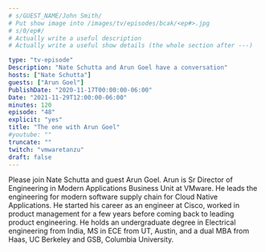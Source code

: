 ```yaml
---
# s/GUEST_NAME/John Smith/
# Put show image into /images/tv/episodes/bcak/<ep#>.jpg
# s/0/ep#/
# Actually write a useful description
# Actually write a useful show details (the whole section after ---)

type: "tv-episode"
Description: "Nate Schutta and Arun Goel have a conversation"
hosts: ["Nate Schutta"]
guests: ["Arun Goel"]
PublishDate: "2020-11-17T00:00:00-06:00"
Date: "2021-11-29T12:00:00-06:00"
minutes: 120
episode: "48"
explicit: "yes"
title: "The one with Arun Goel"
#youtube: ""
truncate: ""
twitch: "vmwaretanzu"
draft: false
---
```


Please join Nate Schutta and guest Arun Goel. Arun is Sr Director of Engineering in Modern Applications Business Unit at VMware. He leads the engineering for modern software supply chain for Cloud Native Applications. He started his career as an engineer at Cisco, worked in product management for a few years before coming back to leading product engineering. He holds an undergraduate degree in Electrical engineering from India, MS in ECE from UT, Austin, and a dual MBA from Haas, UC Berkeley and GSB, Columbia University.
